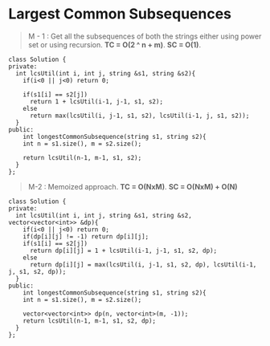 # Largest Common Subsequences

> M - 1 : Get all the subsequences of both the strings either using power set or using recursion.
> **TC = O(2 ^ n + m)**.
> **SC = O(1)**.

```
class Solution {
private:
  int lcsUtil(int i, int j, string &s1, string &s2){
    if(i<0 || j<0) return 0;

    if(s1[i] == s2[j])
      return 1 + lcsUtil(i-1, j-1, s1, s2);
    else
      return max(lcsUtil(i, j-1, s1, s2), lcsUtil(i-1, j, s1, s2));
  }
public:
    int longestCommonSubsequence(string s1, string s2){
    int n = s1.size(), m = s2.size();

    return lcsUtil(n-1, m-1, s1, s2);
  }
};

```

> M-2 : Memoized approach.
> **TC = O(NxM)**.
> **SC = O(NxM) + O(N)**

```
class Solution {
private:
  int lcsUtil(int i, int j, string &s1, string &s2, vector<vector<int>> &dp){
    if(i<0 || j<0) return 0;
    if(dp[i][j] != -1) return dp[i][j];
    if(s1[i] == s2[j])
      return dp[i][j] = 1 + lcsUtil(i-1, j-1, s1, s2, dp);
    else
      return dp[i][j] = max(lcsUtil(i, j-1, s1, s2, dp), lcsUtil(i-1, j, s1, s2, dp));
  }
public:
    int longestCommonSubsequence(string s1, string s2){
    int n = s1.size(), m = s2.size();

    vector<vector<int>> dp(n, vector<int>(m, -1));
    return lcsUtil(n-1, m-1, s1, s2, dp);
  }
};
```
